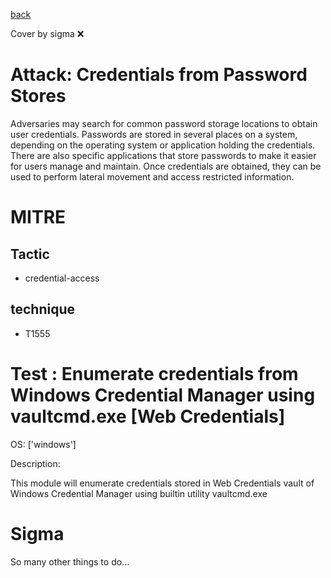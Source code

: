[back](../index.md)

Cover by sigma :x: 

# Attack: Credentials from Password Stores

 Adversaries may search for common password storage locations to obtain user credentials. Passwords are stored in several places on a system, depending on the operating system or application holding the credentials. There are also specific applications that store passwords to make it easier for users manage and maintain. Once credentials are obtained, they can be used to perform lateral movement and access restricted information.

# MITRE
## Tactic
  - credential-access

## technique
  - T1555

# Test : Enumerate credentials from Windows Credential Manager using vaultcmd.exe [Web Credentials]

OS: ['windows']

Description:

 This module will enumerate credentials stored in Web Credentials vault of Windows Credential Manager using builtin utility vaultcmd.exe

# Sigma

 So many other things to do...